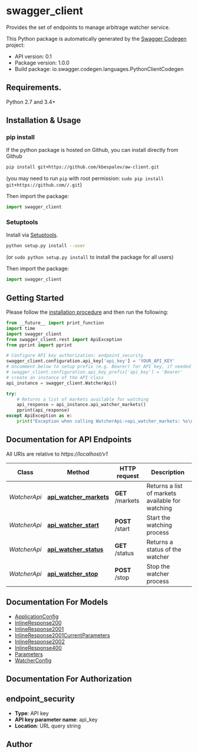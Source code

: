 # swagger_client
Provides the set of endpoints to manage arbitrage watcher service.

This Python package is automatically generated by the [Swagger Codegen](https://github.com/swagger-api/swagger-codegen) project:

- API version: 0.1
- Package version: 1.0.0
- Build package: io.swagger.codegen.languages.PythonClientCodegen

## Requirements.

Python 2.7 and 3.4+

## Installation & Usage
### pip install

If the python package is hosted on Github, you can install directly from Github

```sh
pip install git+https://github.com/kbespalov/aw-client.git
```
(you may need to run `pip` with root permission: `sudo pip install git+https://github.com//.git`)

Then import the package:
```python
import swagger_client 
```

### Setuptools

Install via [Setuptools](http://pypi.python.org/pypi/setuptools).

```sh
python setup.py install --user
```
(or `sudo python setup.py install` to install the package for all users)

Then import the package:
```python
import swagger_client
```

## Getting Started

Please follow the [installation procedure](#installation--usage) and then run the following:

```python
from __future__ import print_function
import time
import swagger_client
from swagger_client.rest import ApiException
from pprint import pprint

# Configure API key authorization: endpoint_security
swagger_client.configuration.api_key['api_key'] = 'YOUR_API_KEY'
# Uncomment below to setup prefix (e.g. Bearer) for API key, if needed
# swagger_client.configuration.api_key_prefix['api_key'] = 'Bearer'
# create an instance of the API class
api_instance = swagger_client.WatcherApi()

try:
    # Returns a list of markets available for watching
    api_response = api_instance.api_watcher_markets()
    pprint(api_response)
except ApiException as e:
    print("Exception when calling WatcherApi->api_watcher_markets: %s\n" % e)

```

## Documentation for API Endpoints

All URIs are relative to *https://localhost/v1*

Class | Method | HTTP request | Description
------------ | ------------- | ------------- | -------------
*WatcherApi* | [**api_watcher_markets**](docs/WatcherApi.md#api_watcher_markets) | **GET** /markets | Returns a list of markets available for watching
*WatcherApi* | [**api_watcher_start**](docs/WatcherApi.md#api_watcher_start) | **POST** /start | Start the watching process
*WatcherApi* | [**api_watcher_status**](docs/WatcherApi.md#api_watcher_status) | **GET** /status | Returns a status of the watcher
*WatcherApi* | [**api_watcher_stop**](docs/WatcherApi.md#api_watcher_stop) | **POST** /stop | Stop the watcher process


## Documentation For Models

 - [ApplicationConfig](docs/ApplicationConfig.md)
 - [InlineResponse200](docs/InlineResponse200.md)
 - [InlineResponse2001](docs/InlineResponse2001.md)
 - [InlineResponse2001CurrentParameters](docs/InlineResponse2001CurrentParameters.md)
 - [InlineResponse2002](docs/InlineResponse2002.md)
 - [InlineResponse400](docs/InlineResponse400.md)
 - [Parameters](docs/Parameters.md)
 - [WatcherConfig](docs/WatcherConfig.md)


## Documentation For Authorization


## endpoint_security

- **Type**: API key
- **API key parameter name**: api_key
- **Location**: URL query string


## Author




